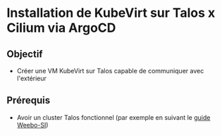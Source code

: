# Installation de KubeVirt sur Talos x Cilium via ArgoCD

## Objectif

- Créer une VM KubeVirt sur Talos capable de communiquer avec l'extérieur

## Prérequis

- Avoir un cluster Talos fonctionnel (par exemple en suivant le [guide Weebo-SI](./initOvhTalos.md))
